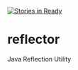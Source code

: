 [![Stories in Ready](https://badge.waffle.io/alexandregama/jreflection.png?label=ready&title=Ready)](https://waffle.io/alexandregama/jreflection?utm_source=badge)
# reflector
Java Reflection Utility
